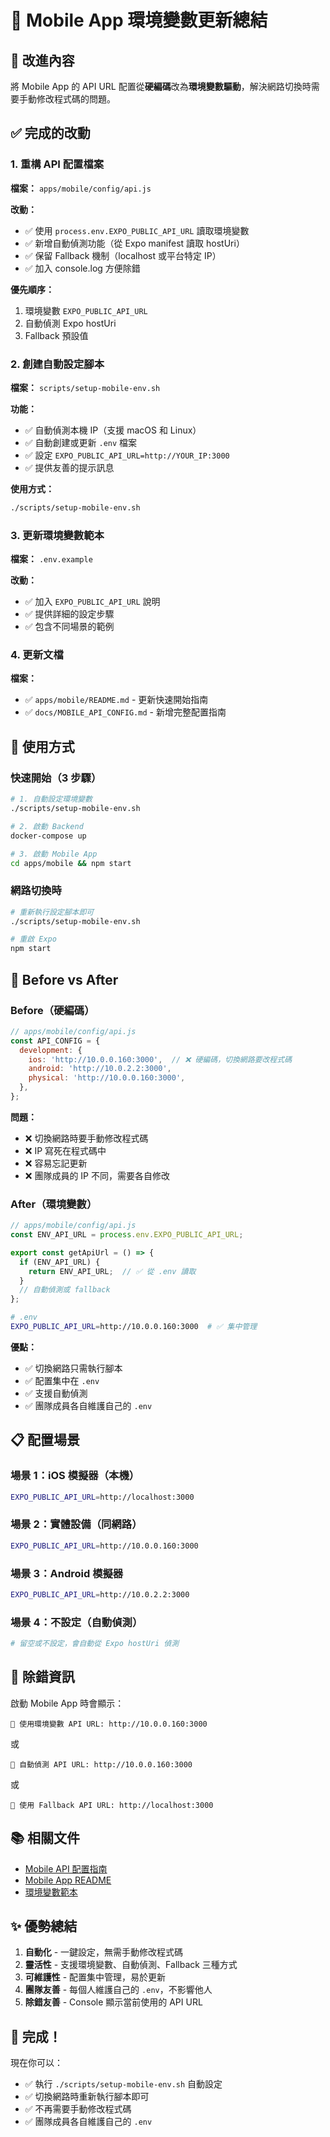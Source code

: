 # 📱 Mobile App 環境變數更新總結

## 🎯 改進內容

將 Mobile App 的 API URL 配置從**硬編碼**改為**環境變數驅動**，解決網路切換時需要手動修改程式碼的問題。

## ✅ 完成的改動

### 1. 重構 API 配置檔案

**檔案：** `apps/mobile/config/api.js`

**改動：**
- ✅ 使用 `process.env.EXPO_PUBLIC_API_URL` 讀取環境變數
- ✅ 新增自動偵測功能（從 Expo manifest 讀取 hostUri）
- ✅ 保留 Fallback 機制（localhost 或平台特定 IP）
- ✅ 加入 console.log 方便除錯

**優先順序：**
1. 環境變數 `EXPO_PUBLIC_API_URL`
2. 自動偵測 Expo hostUri
3. Fallback 預設值

### 2. 創建自動設定腳本

**檔案：** `scripts/setup-mobile-env.sh`

**功能：**
- ✅ 自動偵測本機 IP（支援 macOS 和 Linux）
- ✅ 自動創建或更新 `.env` 檔案
- ✅ 設定 `EXPO_PUBLIC_API_URL=http://YOUR_IP:3000`
- ✅ 提供友善的提示訊息

**使用方式：**
```bash
./scripts/setup-mobile-env.sh
```

### 3. 更新環境變數範本

**檔案：** `.env.example`

**改動：**
- ✅ 加入 `EXPO_PUBLIC_API_URL` 說明
- ✅ 提供詳細的設定步驟
- ✅ 包含不同場景的範例

### 4. 更新文檔

**檔案：**
- ✅ `apps/mobile/README.md` - 更新快速開始指南
- ✅ `docs/MOBILE_API_CONFIG.md` - 新增完整配置指南

## 🚀 使用方式

### 快速開始（3 步驟）

```bash
# 1. 自動設定環境變數
./scripts/setup-mobile-env.sh

# 2. 啟動 Backend
docker-compose up

# 3. 啟動 Mobile App
cd apps/mobile && npm start
```

### 網路切換時

```bash
# 重新執行設定腳本即可
./scripts/setup-mobile-env.sh

# 重啟 Expo
npm start
```

## 🔄 Before vs After

### Before（硬編碼）

```javascript
// apps/mobile/config/api.js
const API_CONFIG = {
  development: {
    ios: 'http://10.0.0.160:3000',  // ❌ 硬編碼，切換網路要改程式碼
    android: 'http://10.0.2.2:3000',
    physical: 'http://10.0.0.160:3000',
  },
};
```

**問題：**
- ❌ 切換網路時要手動修改程式碼
- ❌ IP 寫死在程式碼中
- ❌ 容易忘記更新
- ❌ 團隊成員的 IP 不同，需要各自修改

### After（環境變數）

```javascript
// apps/mobile/config/api.js
const ENV_API_URL = process.env.EXPO_PUBLIC_API_URL;

export const getApiUrl = () => {
  if (ENV_API_URL) {
    return ENV_API_URL;  // ✅ 從 .env 讀取
  }
  // 自動偵測或 fallback
};
```

```bash
# .env
EXPO_PUBLIC_API_URL=http://10.0.0.160:3000  # ✅ 集中管理
```

**優點：**
- ✅ 切換網路只需執行腳本
- ✅ 配置集中在 `.env`
- ✅ 支援自動偵測
- ✅ 團隊成員各自維護自己的 `.env`

## 📋 配置場景

### 場景 1：iOS 模擬器（本機）
```bash
EXPO_PUBLIC_API_URL=http://localhost:3000
```

### 場景 2：實體設備（同網路）
```bash
EXPO_PUBLIC_API_URL=http://10.0.0.160:3000
```

### 場景 3：Android 模擬器
```bash
EXPO_PUBLIC_API_URL=http://10.0.2.2:3000
```

### 場景 4：不設定（自動偵測）
```bash
# 留空或不設定，會自動從 Expo hostUri 偵測
```

## 🐛 除錯資訊

啟動 Mobile App 時會顯示：

```
📡 使用環境變數 API URL: http://10.0.0.160:3000
```

或

```
📡 自動偵測 API URL: http://10.0.0.160:3000
```

或

```
📡 使用 Fallback API URL: http://localhost:3000
```

## 📚 相關文件

- [Mobile API 配置指南](docs/MOBILE_API_CONFIG.md)
- [Mobile App README](apps/mobile/README.md)
- [環境變數範本](.env.example)

## ✨ 優勢總結

1. **自動化** - 一鍵設定，無需手動修改程式碼
2. **靈活性** - 支援環境變數、自動偵測、Fallback 三種方式
3. **可維護性** - 配置集中管理，易於更新
4. **團隊友善** - 每個人維護自己的 `.env`，不影響他人
5. **除錯友善** - Console 顯示當前使用的 API URL

## 🎉 完成！

現在你可以：
- ✅ 執行 `./scripts/setup-mobile-env.sh` 自動設定
- ✅ 切換網路時重新執行腳本即可
- ✅ 不再需要手動修改程式碼
- ✅ 團隊成員各自維護自己的 `.env`
